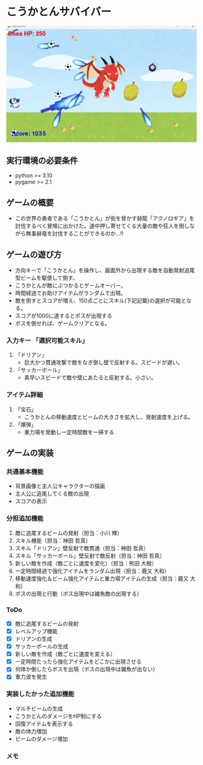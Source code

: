 # こうかとんサバイバー
![title](fig/screen_shot.png)

## 実行環境の必要条件
* python >= 3.10
* pygame >= 2.1

## ゲームの概要
* この世界の勇者である「こうかとん」が街を脅かす赫龍「アクノロギア」を討伐するべく冒険に出かけた。道中押し寄せてくる大量の敵や狂人を倒しながら無事赫竜を討伐することができるのか...!!

## ゲームの遊び方
* 方向キーで「こうかとん」を操作し、画面外から出現する敵を自動発射追尾型ビームを駆使して倒す。
* こうかとんが敵にぶつかるとゲームオーバー。
* 時間経過でお助けアイテムがランダムで出現。
* 敵を倒すとスコアが増え、150点ごとにスキル(下記記載)の選択が可能となる。
* スコアが1000に達するとボスが出現する
* ボスを倒せれば、ゲームクリアとなる。
### 入力キー 「選択可能スキル」
1) 「ドリアン」
   * 巨大かつ貫通攻撃で敵をなぎ倒し壁で反射する。スピードが遅い。
2) 「サッカーボール」
   * 素早いスピードで敵や壁にあたると反射する。小さい。
### アイテム詳細
1) 「宝石」
   * こうかとんの移動速度とビームの大きさを拡大し、発射速度を上げる。
2) 「爆弾」
   * 重力場を発動し一定時間敵を一掃する

## ゲームの実装
### 共通基本機能
* 背景画像と主人公キャラクターの描画
* 主人公に追尾してくる敵の出現
* スコアの表示

### 分担追加機能
1. 敵に追尾するビームの発射（担当：小川 輝）
2. スキル機能（担当：神田 哲真）
3. スキル「ドリアン」壁反射で敵貫通（担当：神田 哲真）
4. スキル「サッカーボール」壁反射で敵反射（担当：神田 哲真）
5. 新しい敵を作成（敵ごとに速度を変化）（担当：熊田 大樹）
6. 一定時間経過で強化アイテムをランダム出現（担当：鹿又 大和）
7. 移動速度強化＆ビーム強化アイテムと重力場アイテムの生成（担当：鹿又 大和）
8. ボスの出現と行動（ボス出現中は雑魚敵の出現する）

### ToDo
- [X] 敵に追尾するビームの発射
- [x] レベルアップ機能
- [x] ドリアンの生成
- [x] サッカーボールの生成
- [x] 新しい敵を作成（敵ごとに速度を変える）
- [x] 一定時間たったら強化アイテムをどこかに出現させる
- [x] 何体か倒したらボスを出現（ボスの出現中は雑魚が出ない）
- [x] 重力波を発生
### 実装したかった追加機能
- マルチビームの生成
- こうかとんのダメージをHP制にする
- 回復アイテムを表示する
- 敵の体力増加
- ビームのダメージ増加

### メモ

